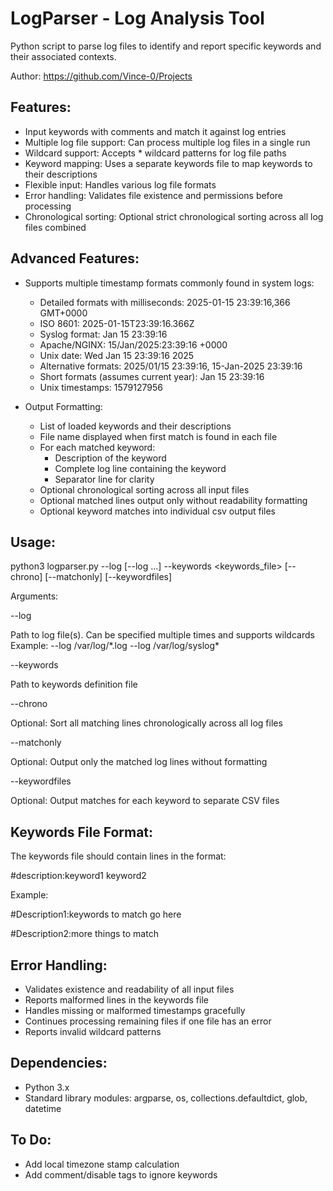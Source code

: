 LogParser - Log Analysis Tool
===================================

Python script to parse log files to identify and report specific keywords and their associated
contexts.

Author: https://github.com/Vince-0/Projects

Features:
---------
- Input keywords with comments and match it against log entries
- Multiple log file support: Can process multiple log files in a single run
- Wildcard support: Accepts * wildcard patterns for log file paths
- Keyword mapping: Uses a separate keywords file to map keywords to their descriptions
- Flexible input: Handles various log file formats
- Error handling: Validates file existence and permissions before processing
- Chronological sorting: Optional strict chronological sorting across all log files combined

Advanced Features:
----------------
- Supports multiple timestamp formats commonly found in system logs:
   - Detailed formats with milliseconds: 2025-01-15 23:39:16,366 GMT+0000
   - ISO 8601: 2025-01-15T23:39:16.366Z
   - Syslog format: Jan 15 23:39:16
   - Apache/NGINX: 15/Jan/2025:23:39:16 +0000
   - Unix date: Wed Jan 15 23:39:16 2025
   - Alternative formats: 2025/01/15 23:39:16, 15-Jan-2025 23:39:16
   - Short formats (assumes current year): Jan 15 23:39:16
   - Unix timestamps: 1579127956

- Output Formatting:
   - List of loaded keywords and their descriptions
   - File name displayed when first match is found in each file
   - For each matched keyword:
     - Description of the keyword
     - Complete log line containing the keyword
     - Separator line for clarity
   - Optional chronological sorting across all input files
   - Optional matched lines output only without readability formatting
   - Optional keyword matches into individual csv output files

Usage:
------
python3 logparser.py --log <logfile1> [--log <logfile2> ...] --keywords <keywords_file> [--chrono] [--matchonly] [--keywordfiles]

Arguments:

  --log        
  
  Path to log file(s). Can be specified multiple times and supports wildcards
               Example: --log /var/log/*.log --log /var/log/syslog\*
               
  --keywords   
  
  Path to keywords definition file
  
  --chrono     
  
  Optional: Sort all matching lines chronologically across all log files
  
  --matchonly    
  
  Optional: Output only the matched log lines without formatting
    
  --keywordfiles 
  
  Optional: Output matches for each keyword to separate CSV files

Keywords File Format:
-------------------
The keywords file should contain lines in the format:

#description:keyword1 keyword2

Example:

#Description1:keywords to match go here

#Description2:more things to match

Error Handling:
--------------
- Validates existence and readability of all input files
- Reports malformed lines in the keywords file
- Handles missing or malformed timestamps gracefully
- Continues processing remaining files if one file has an error
- Reports invalid wildcard patterns

Dependencies:
------------
- Python 3.x
- Standard library modules: argparse, os, collections.defaultdict, glob, datetime

To Do:
------------
- Add local timezone stamp calculation
- Add comment/disable tags to ignore keywords 
